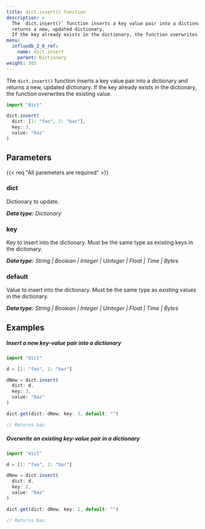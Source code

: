 ```yaml
---
title: dict.insert() function
description: >
  The `dict.insert()` function inserts a key value pair into a dictionary and
  returns a new, updated dictionary.
  If the key already exists in the dictionary, the function overwrites the existing value.
menu:
  influxdb_2_0_ref:
    name: dict.insert
    parent: Dictionary
weight: 301
---
```


The `dict.insert()` function inserts a key value pair into a dictionary and returns
a new, updated dictionary.
If the key already exists in the dictionary, the function overwrites the existing value.

```js
import "dict"

dict.insert(
  dict: [1: "foo", 2: "bar"],
  key: 3,
  value: "baz"
)
```

## Parameters

<p>
  {{< req "All paremeters are required" >}}
</p>

### dict
Dictionary to update.

_**Data type:** Dictionary_

### key
Key to insert into the dictionary.
Must be the same type as existing keys in the dictionary.

_**Data type:** String | Boolean | Integer | Uinteger | Float | Time | Bytes_

### default
Value to insert into the dictionary.
Must be the same type as existing values in the dictionary.

_**Data type:** String | Boolean | Integer | Uinteger | Float | Time | Bytes_

## Examples

##### Insert a new key-value pair into a dictionary
```js
import "dict"

d = [1: "foo", 2: "bar"]

dNew = dict.insert(
  dict: d,
  key: 3,
  value: "baz"
)

dict.get(dict: dNew, key: 3, default: "")

// Returns baz
```

##### Overwrite an existing key-value pair in a dictionary
```js
import "dict"

d = [1: "foo", 2: "bar"]

dNew = dict.insert(
  dict: d,
  key: 2,
  value: "baz"
)

dict.get(dict: dNew, key: 2, default: "")

// Returns baz
```
